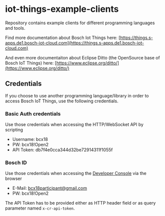 # iot-things-example-clients
Repository contains example clients for different programming languages and tools.

Find more documentation about Bosch Iot Things here: [https://things.s-apps.de1.bosch-iot-cloud.com](https://things.s-apps.de1.bosch-iot-cloud.com)

And even more documentaiton about Eclipse Ditto (the OpenSource base of Bosch IoT Things) here: [https://www.eclipse.org/ditto/](https://www.eclipse.org/ditto/)

## Credentials

If you choose to use another programming language/library in order to access Bosch IoT Things, use the following credentials.

### Basic Auth credentials
Use those credentials when accessing the HTTP/WebSocket API by scripting
* Username: bcx18
* PW: bcx18!Open2
* API Token: db7f4e0cca344d32be72914311f1055f

### Bosch ID
Use those credentials when accessing the [Developer Console](https://console-bcx.bosch-iot-suite.com/#/login) via the browser
* E-Mail: bcx18participant@gmail.com
* PW: bcx18!Open2

The API Token has to be provided either as HTTP header field or as query parameter named `x-cr-api-token`.
